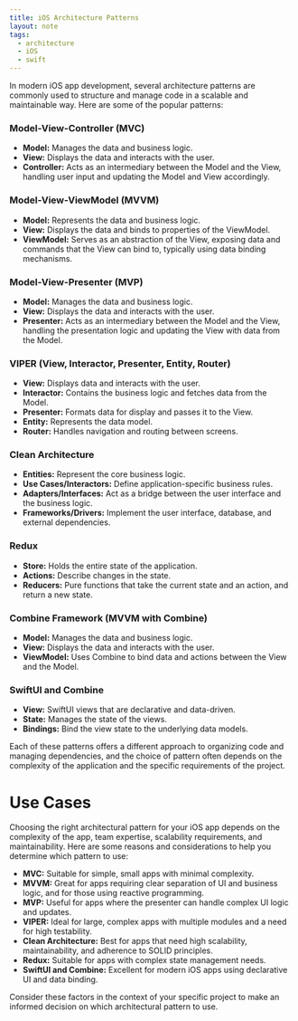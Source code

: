 ```yaml
---
title: iOS Architecture Patterns
layout: note
tags:
  - architecture
  - iOS
  - swift
---
```

In modern iOS app development, several architecture patterns are commonly used to structure and manage code in a scalable and maintainable way. Here are some of the popular patterns:

### Model-View-Controller (MVC)
- **Model:** Manages the data and business logic.
- **View:** Displays the data and interacts with the user.
- **Controller:** Acts as an intermediary between the Model and the View, handling user input and updating the Model and View accordingly.

### Model-View-ViewModel (MVVM)
- **Model:** Represents the data and business logic.
- **View:** Displays the data and binds to properties of the ViewModel.
- **ViewModel:** Serves as an abstraction of the View, exposing data and commands that the View can bind to, typically using data binding mechanisms.

### Model-View-Presenter (MVP)
- **Model:** Manages the data and business logic.
- **View:** Displays the data and interacts with the user.
- **Presenter:** Acts as an intermediary between the Model and the View, handling the presentation logic and updating the View with data from the Model.

### VIPER (View, Interactor, Presenter, Entity, Router)
- **View:** Displays data and interacts with the user.
- **Interactor:** Contains the business logic and fetches data from the Model.
- **Presenter:** Formats data for display and passes it to the View.
- **Entity:** Represents the data model.
- **Router:** Handles navigation and routing between screens.

### Clean Architecture
- **Entities:** Represent the core business logic.
- **Use Cases/Interactors:** Define application-specific business rules.
- **Adapters/Interfaces:** Act as a bridge between the user interface and the business logic.
- **Frameworks/Drivers:** Implement the user interface, database, and external dependencies.

### Redux
- **Store:** Holds the entire state of the application.
- **Actions:** Describe changes in the state.
- **Reducers:** Pure functions that take the current state and an action, and return a new state.

### Combine Framework (MVVM with Combine)
- **Model:** Manages the data and business logic.
- **View:** Displays the data and interacts with the user.
- **ViewModel:** Uses Combine to bind data and actions between the View and the Model.

### SwiftUI and Combine
- **View:** SwiftUI views that are declarative and data-driven.
- **State:** Manages the state of the views.
- **Bindings:** Bind the view state to the underlying data models.

Each of these patterns offers a different approach to organizing code and managing dependencies, and the choice of pattern often depends on the complexity of the application and the specific requirements of the project.

# Use Cases

Choosing the right architectural pattern for your iOS app depends on the complexity of the app, team expertise, scalability requirements, and maintainability. Here are some reasons and considerations to help you determine which pattern to use:

- **MVC:** Suitable for simple, small apps with minimal complexity.
- **MVVM:** Great for apps requiring clear separation of UI and business logic, and for those using reactive programming.
- **MVP:** Useful for apps where the presenter can handle complex UI logic and updates.
- **VIPER:** Ideal for large, complex apps with multiple modules and a need for high testability.
- **Clean Architecture:** Best for apps that need high scalability, maintainability, and adherence to SOLID principles.
- **Redux:** Suitable for apps with complex state management needs.
- **SwiftUI and Combine:** Excellent for modern iOS apps using declarative UI and data binding.

Consider these factors in the context of your specific project to make an informed decision on which architectural pattern to use.